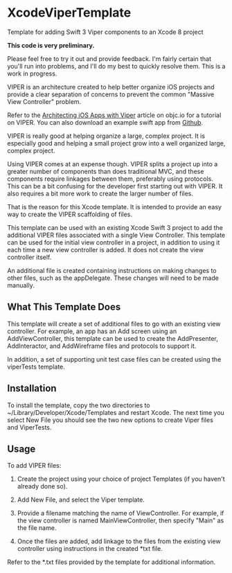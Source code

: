 # XcodeViperTemplate
Template for adding Swift 3 Viper components to an Xcode 8 project

**This code is very preliminary.**

Please feel free to try it out and provide feedback.
I'm fairly certain that you'll run into problems,
and I'll do my best to quickly resolve them.
This is a work in progress.

VIPER is an architecture created to help better organize iOS projects and provide a clear separation of concerns to prevent the common "Massive View Controller" problem.

Refer to the [Architecting iOS Apps with Viper](https://www.objc.io/issues/13-architecture/viper/) article on objc.io for a tutorial on VIPER. You can also download an example swift app from [Github](https://github.com/mutualmobile/VIPER-SWIFT).

VIPER is really good at helping organize a large, complex project. It is especially good and helping a small project grow into a well organized large, complex project.

Using VIPER comes at an expense though. VIPER splits a project up into a greater number of components than does traditional MVC, and these components require linkages between them, preferably using protocols. This can be a bit confusing for the developer first starting out with VIPER. It also requires a bit more work to create the larger number of files.

That is the reason for this Xcode template. It is intended to provide an easy way to create the VIPER scaffolding of files.

This template can be used with an existing Xcode Swift 3 project to add the additional VIPER files associated with a single View Controller. This template can be used for the initial view controller in a project, in addition to using it each time a new view controller is added. It does not create the view controller itself.

An additional file is created containing instructions on making changes to other files, such as the appDelegate. These changes will need to be made manually.

## What This Template Does
This template will create a set of additional files to go with an existing view controller.
For example, an app has an Add screen using an AddViewController, this template can be used to create the AddPresenter, AddInteractor, and AddWireframe files and protocols to support it.

In addition, a set of supporting unit test case files can be created using the viperTests template.

## Installation

To install the template, copy the two directories to ~/Library/Developer/Xcode/Templates and restart Xcode. The next time you select New File you should see the two new options to create Viper files and ViperTests.

## Usage

To add VIPER files:

1. Create the project using your choice of project Templates (if you haven't already done so).

2. Add New File, and select the Viper template.

3. Provide a filename matching the name of ViewController. For example, if the view controller is named MainViewController, then specify "Main" as the file name.

4. Once the files are added, add linkage to the files from the existing view controller using instructions in the created *txt file.

Refer to the *.txt files provided by the template for additional information.
